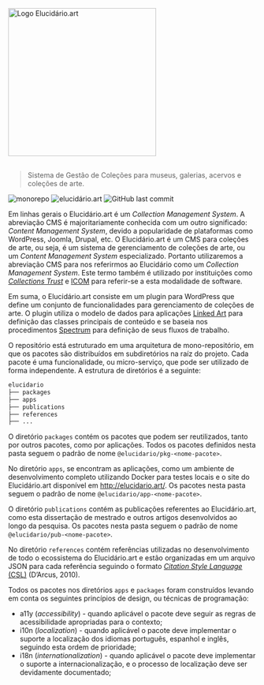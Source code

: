 <picture>
    <source media="(prefers-color-scheme: dark)" srcset="https://raw.githubusercontent.com/hgodinho/elucidario/main/packages/design-system/assets/svg/type%3Dvertical%2C%20color%3Dpink%2C%20theme%3Ddark.svg">
    <source media="(prefers-color-scheme: light)" srcset="https://raw.githubusercontent.com/hgodinho/elucidario/main/packages/design-system/assets/svg/type%3Dvertical%2C%20color%3Dpink%2C%20theme%3Dlight.svg">
    <img src="https://raw.githubusercontent.com/hgodinho/elucidario/main/packages/design-system/assets/svg/type%3Dvertical%2C%20color%3Dpink%2C%20theme%3Ddark.svg" alt="Logo Elucidário.art" width="300" style="margin-bottom: 16px">
</picture>

> Sistema de Gestão de Coleções para museus, galerias, acervos e coleções de arte.

![monorepo](https://img.shields.io/badge/monorepo-%230078c8?style=flat-square) ![elucidário.art](https://img.shields.io/website?url=https%3A%2F%2Felucidario.art&up_color=%2346C23A&down_color=%23FD7671&style=flat-square&label=elucidario.art&labelColor=011C3E) ![GitHub last commit](https://img.shields.io/github/last-commit/hgodinho/elucidario?style=flat-square&labelColor=501028&color=e82070)

Em linhas gerais o Elucidário.art é um _Collection Management System_. A abreviação CMS é majoritariamente conhecida com um outro significado: _Content Management System_, devido a popularidade de plataformas como WordPress, Joomla, Drupal, etc. O Elucidário.art é um CMS para coleções de arte, ou seja, é um sistema de gerenciamento de coleções de arte, ou um _Content Management System_ especializado. Portanto utilizaremos a abreviação CMS para nos referirmos ao Elucidário como um _Collection Management System_. Este termo também é utilizado por instituições como [_Collections Trust_](collectionstrust.org.uk/) e [ICOM](https://icom.museum/) para referir-se a esta modalidade de software.

Em suma, o Elucidário.art consiste em um plugin para WordPress que define um conjunto de funcionalidades para gerenciamento de coleções de arte. O plugin utiliza o modelo de dados para aplicações [Linked Art](https://linked.art) para definição das classes principais de conteúdo e se baseia nos procedimentos [Spectrum](https://collectionstrust.org.uk/spectrum/) para definição de seus fluxos de trabalho.

O repositório está estruturado em uma arquitetura de mono-repositório, em que os pacotes são distribuídos em subdiretórios na raíz do projeto. Cada pacote é uma funcionalidade, ou micro-serviço, que pode ser utilizado de forma independente. A estrutura de diretórios é a seguinte:

```bash
elucidario
├── packages
├── apps
├── publications
├── references
├── ...
```

O diretório `packages` contém os pacotes que podem ser reutilizados, tanto por outros pacotes, como por aplicações. Todos os pacotes definidos nesta pasta seguem o padrão de nome `@elucidario/pkg-<nome-pacote>`.

No diretório `apps`, se encontram as aplicações, como um ambiente de desenvolvimento completo utilizando Docker para testes locais e o site do Elucidário.art disponível em <http://elucidario.art/>. Os pacotes nesta pasta seguem o padrão de nome `@elucidario/app-<nome-pacote>`.

O diretório `publications` contém as publicações referentes ao Elucidário.art, como esta dissertação de mestrado e outros artigos desenvolvidos ao longo da pesquisa. Os pacotes nesta pasta seguem o padrão de nome `@elucidario/pub-<nome-pacote>`.

No diretório `references` contém referências utilizadas no desenvolvimento de todo o ecossistema do Elucidário.art e estão organizadas em um arquivo JSON para cada referência seguindo o formato [_Citation Style Language_ (CSL)](https://github.com/citation-style-language) (D’Arcus, 2010).

Todos os pacotes nos diretórios `apps` e `packages` foram construídos levando em conta os seguintes princípios de design, ou técnicas de programação:

- a11y (_accessibility_) - quando aplicável o pacote deve seguir as regras de acessibilidade apropriadas para o contexto;
- i10n (_localization_) - quando aplicável o pacote deve implementar o suporte a localização dos idiomas português, espanhol e inglês, seguindo esta ordem de prioridade;
- i18n (_internationalization_) - quando aplicável o pacote deve implementar o suporte a internacionalização, e o processo de localização deve ser devidamente documentado;
